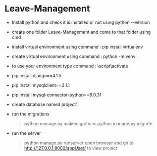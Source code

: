 # Leave-Management

- Install python and check it is installed or not using python --version
- create one folder Leave-Management and come to that folder using cmd 


- install virtual environment using command : pip install virtualenv
- create virtual environment using command : python -m venv <env-name>
- to use your environment type command : <env-name>\script\activate

- pip install django==4.1.5
- pip install mysqlclient==2.1.1
- pip install mysql-connector-python==8.0.31

- create database named project1 
- run the migrations
	> python manage.py makemigrations
	> python manage.py migrate
	
- run the server
	> python manage.py runserver
	> open browser and go to http://127.0.0.1:8000/appUser/ to view project


